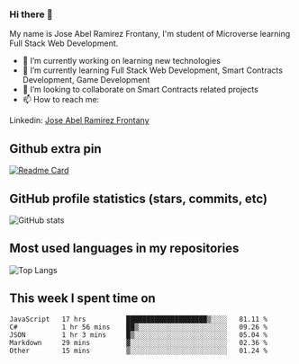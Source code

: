 ### Hi there 👋

My name is Jose Abel Ramirez Frontany, I'm student of Microverse learning Full Stack Web Development.

- 🔭 I’m currently working on learning new technologies
- 🌱 I’m currently learning Full Stack Web Development, Smart Contracts Development, Game Development
- 👯 I’m looking to collaborate on Smart Contracts related projects
- 📫 How to reach me:

Linkedin: [Jose Abel Ramirez Frontany](https://www.linkedin.com/in/jose-abel-ramirez-frontany-7674a842/)

## Github extra pin

[![Readme Card](https://github-readme-stats.vercel.app/api/pin/?username=jose-Abel&repo=RandomSVG-NFT)](https://github.com/jose-Abel/RandomSVG-NFT.git)

## GitHub profile statistics (stars, commits, etc)

![GitHub stats](https://github-readme-stats.vercel.app/api?username=jose-Abel&show_icons=true&theme=tokyonight)

## Most used languages in my repositories

![Top Langs](https://github-readme-stats.vercel.app/api/top-langs/?username=jose-Abel&theme=tokyonight)

## This week I spent time on

<!--START_SECTION:waka-->
```text
JavaScript   17 hrs          ████████████████████▒░░░░   81.11 % 
C#           1 hr 56 mins    ██▒░░░░░░░░░░░░░░░░░░░░░░   09.26 % 
JSON         1 hr 3 mins     █▒░░░░░░░░░░░░░░░░░░░░░░░   05.04 % 
Markdown     29 mins         ▓░░░░░░░░░░░░░░░░░░░░░░░░   02.36 % 
Other        15 mins         ▒░░░░░░░░░░░░░░░░░░░░░░░░   01.24 % 
```
<!--END_SECTION:waka-->

